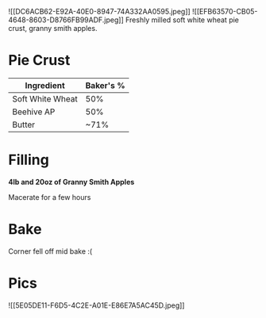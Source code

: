 ![[DC6ACB62-E92A-40E0-8947-74A332AA0595.jpeg]]
![[EFB63570-CB05-4648-8603-D8766FB99ADF.jpeg]]
Freshly milled soft white wheat pie crust, granny smith apples.

# Pie Crust

| Ingredient       | Baker's % |
| ---------------- | --------- |
| Soft White Wheat | 50%       |
| Beehive AP       | 50%       |
| Butter           | ~71%      |

# Filling

**4lb and 20oz of Granny Smith Apples**

Macerate for a few hours

# Bake

Corner fell off mid bake :(

# Pics
![[5E05DE11-F6D5-4C2E-A01E-E86E7A5AC45D.jpeg]]